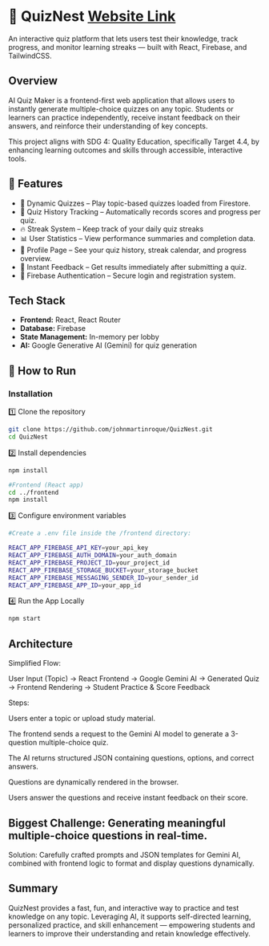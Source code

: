# 🧠 QuizNest [Website Link](https://emerg-tech.vercel.app)


An interactive quiz platform that lets users test their knowledge, track progress, and monitor learning streaks — built with React, Firebase, and TailwindCSS.
## Overview

AI Quiz Maker is a frontend-first web application that allows users to instantly generate multiple-choice quizzes on any topic. Students or learners can practice independently, receive instant feedback on their answers, and reinforce their understanding of key concepts.

This project aligns with SDG 4: Quality Education, specifically Target 4.4, by enhancing learning outcomes and skills through accessible, interactive tools.

## 🚀 Features

- 🧩 Dynamic Quizzes – Play topic-based quizzes loaded from Firestore.
- 💾 Quiz History Tracking – Automatically records scores and progress per quiz.
- 🔥 Streak System – Keep track of your daily quiz streaks
- 📊 User Statistics – View performance summaries and completion data.
- 👤 Profile Page – See your quiz history, streak calendar, and progress overview.
- 🧮 Instant Feedback – Get results immediately after submitting a quiz.
- 🔐 Firebase Authentication – Secure login and registration system.

## Tech Stack

- **Frontend:** React, React Router
- **Database:** Firebase
- **State Management:** In-memory per lobby
- **AI:** Google Generative AI (Gemini) for quiz generation


## 🏃 How to Run
### Installation
1️⃣ Clone the repository
```bash
git clone https://github.com/johnmartinroque/QuizNest.git
cd QuizNest
```

2️⃣ Install dependencies
```bash
npm install

#Frontend (React app)
cd ../frontend
npm install
```

3️⃣ Configure environment variables
```bash
#Create a .env file inside the /frontend directory:

REACT_APP_FIREBASE_API_KEY=your_api_key
REACT_APP_FIREBASE_AUTH_DOMAIN=your_auth_domain
REACT_APP_FIREBASE_PROJECT_ID=your_project_id
REACT_APP_FIREBASE_STORAGE_BUCKET=your_storage_bucket
REACT_APP_FIREBASE_MESSAGING_SENDER_ID=your_sender_id
REACT_APP_FIREBASE_APP_ID=your_app_id
```


4️⃣ Run the App Locally
```bash
npm start
```



## Architecture

Simplified Flow:

User Input (Topic) → React Frontend → Google Gemini AI → Generated Quiz → Frontend Rendering → Student Practice & Score Feedback

Steps:

Users enter a topic or upload study material.

The frontend sends a request to the Gemini AI model to generate a 3-question multiple-choice quiz.

The AI returns structured JSON containing questions, options, and correct answers.

Questions are dynamically rendered in the browser.

Users answer the questions and receive instant feedback on their score.


## Biggest Challenge: Generating meaningful multiple-choice questions in real-time.

Solution: Carefully crafted prompts and JSON templates for Gemini AI, combined with frontend logic to format and display questions dynamically.


## Summary

QuizNest provides a fast, fun, and interactive way to practice and test knowledge on any topic. Leveraging AI, it supports self-directed learning, personalized practice, and skill enhancement — empowering students and learners to improve their understanding and retain knowledge effectively.
